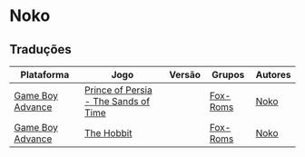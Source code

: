 # Noko

## Traduções

| Plataforma | Jogo | Versão | Grupos | Autores |
| ----------- | ----------- | ----------- | ----------- | ----------- |
| [Game Boy Advance](../../traducoes/game-boy-advance/) | [Prince of Persia - The Sands of Time](../../traducoes/game-boy-advance/prince-of-persia-the-sands-of-time_noko/) |  | [Fox\-Roms](../../grupos/fox-roms/) | [Noko](../../autores/noko/) |
| [Game Boy Advance](../../traducoes/game-boy-advance/) | [The Hobbit](../../traducoes/game-boy-advance/the-hobbit_noko/) |  | [Fox\-Roms](../../grupos/fox-roms/) | [Noko](../../autores/noko/) |